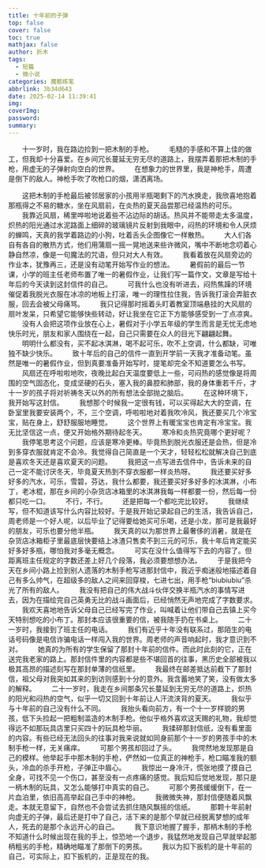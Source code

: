 ```yaml
---
title: 十年前的子弹
top: false
cover: false
toc: true
mathjax: false
author: 折木
tags:
  - 短篇
  - 微小说
categories: 魔都练笔
abbrlink: 3b34d643
date: 2025-02-14 11:39:41
img:
coverImg:
password:
summary:
---
```

　　十一岁时，我在路边捡到一把木制的手枪。
　　毛糙的手感和不算上佳的做工，但我却十分喜爱。在乡间冗长蔓延无穷无尽的道路上，我摆弄着那把木制的手枪，用虚无的子弹射向空白的世界。
　　在想象力的世界里，我是神枪手，周遭是倒下的敌人。神枪手吹了吹枪口的烟，潇洒离场。
<!--more-->
　　这把木制的手枪最后被邻居家的小孩用半瓶喝剩下的汽水换走，我欣喜地抱着那瓶得之不易的糖水，坐在风扇前，在炎热的夏天品尝那已经温热的可乐。
　　我靠近风扇，稀里哗啦地说着些不沾边际的胡话。热风并不能带走太多温度，炽热的阳光通过水泥路面上细碎的玻璃镜片反射到我眼中，闷热的环境和令人厌烦的蝉鸣，天真的我学着路边的小狗，吐着舌头企图像它一样散热。
　　大人们各自有各自的散热方式，他们用蒲扇一摇一晃地送来些许微风，嘴中不断地念叨着心静自然凉，像是一句魔法的咒语，但只对大人有效。
　　我看着放在风扇旁边的作业本，犹豫再三，还是没有动笔开始写作业的想法。
　　暑假前的最后一节课，小学的班主任老师布置了唯一的暑假作业，让我们写一篇作文，文章是写给十年后的今天读到这封信件的自己。
　　可我什么也没有听进去，闷热焦躁的环境催促着我脱光衣服在冰凉的地板上打滚，唯一的理性拉住我，告诉我打滚会弄脏衣服，回去会被父母痛骂。
　　我只记得那时摇着头盯着教室顶端悬挂的大风扇的扇叶发呆，只希望它能够快些转动，好让我坐在它正下方能够感受到一丁点凉爽。
　　没有人会把这项作业放在心上，暑假对于小学五年级的学生而言是无忧无虑地快乐时光，朋友和家人围绕在一起，自己只需要在众人的目光下翩翩起舞。
　　明明什么都没有，买不起冰淇淋，喝不起可乐，吹不上空调，什么都缺，可唯独不缺少快乐。
　　致十年后的自己的信件一直到开学前一天我才准备动笔。虽然是唯一的暑假作业，但到真要准备开始写时，提笔却完全不知道要怎么书写。
　　风扇还在呼啦啦地吹，夜晚比起白天温度要低上一些，可闷热的感觉像是将周围的空气固态化，变成坚硬的石头，塞入我的鼻腔和肺部，我的身体重若千斤，才十一岁的孩子将对祈祷冬天以外的所有想法全部抛之脑后。
　　在这种环境下，我开始写这封信。
　　我想那个时候我一定很有钱，可以买得起大大的空调，在卧室里我要安装两个，不，三个空调，呼啦啦地对着我吹冷风，我还要买几个冷宝宝，贴在身上，舒舒服服地睡觉。
　　这个世界上有暖宝宝也肯定有冷宝宝。我无比坚信这一点，便又开始格外期待起冬天。
　　寒冷和炎热究竟哪个更好呢？
　　我停笔思考这个问题，应该是寒冷更棒。毕竟热到脱光衣服还是会热，但是冷到多穿衣服就肯定不会冷。我觉得自己简直是一个天才，轻轻松松就解决自己到底是喜欢冬天还是喜欢夏天的问题。
　　我把这一点写进去信件中，告诉未来的自己一定不能讨厌冬天，毕竟夏天热到不穿衣服都一样炎热呀。
　　我还要买好多好多的汽水，可乐，雪碧，芬达，我什么都要，我还要买好多好多的冰淇淋，小布丁，老冰棍，那在乡间的小杂货店冰箱里的冰淇淋我每一样都要一份，然后每一份都只吃一口。
　　不行，不行。
　　还是把每一个都吃完比较好。
　　我继续写，但不知道该写什么内容比较好。于是我开始记录起自己的生活，我告诉自己，周老师是一个好人呢，以后毕业了记得要给她买可乐喝，还是小龙，那可是我最好的朋友，可乐也要分他半瓶。
　　我天真的以为那世界上最奢侈的消暑，就是在杂货店冰箱柜子里最底层快要结上冰渣只售卖不到三元的可乐，我十年后肯定能买好多好多瓶，哪怕我对多毫无概念。
　　可实在没什么值得写下去的内容了。但距离班主任规定的字数还差上好几个段落，我必须要想想办法。
　　于是我把今天在乡间小路上捡到别人遗落的木制手枪写进那封信中，我近乎痴迷般地描述着自己有多么帅气，在超级多的敌人之间来回穿梭，七进七出，用手枪“biubiubiu”杀光了所有的敌人。
　　我没有把自己的伟大战斗伙伴交换半瓶汽水的事情写进去，因为在描绘完自己英勇无比的战斗画面后，已经悄然无声地完成了字数要求。
　　我欢天喜地地告诉父母自己已经写完了作业，叫喊着让他们带自己去镇上买今天特别想吃的小布丁。那封本应该很重要的信，被我随手扔在书桌上。
　　二十一岁时，我接到了班主任的电话。
　　我们有近乎十年没有联系过，那陌生的电话号码像是电信诈骗电话一样闯入我的世界。周老师的声音响起时，我才意识到不对。
　　她真的为所有的学生保留了那封十年前的信件。而此时此刻的它，正在送完我老家的路上。那封信件里的内容都是些不堪回首的往事，黑历史全部被我以极其高昂的描述刻写在那封单薄的信纸里。
　　我最终在邮差抵达前截下了那封信，祖父母对我突如其来的到访则感到十分的意外。我含蓄地笑了笑，没有做太多的解释。
　　二十一岁时，我走在乡间那条冗长蔓延到无穷无尽的道路上，炽热的阳光和闷热的空气，似乎一切又回到十年前让人汗流浃背的夏天。
　　我似乎与十年前的自己没有什么不同。
　　我抬头看向前方，有一个十一岁样貌的男孩，低下头捡起一把粗制滥造的木制手枪。他似乎格外喜欢这天赐的礼物，我却觉得远不如那玩具店里只买四十的玩具枪华丽。
　　我揉碎那封信纸，没有看里面的内容。有些已经无法回头的往事对我来说就如同身前那个十一岁的男孩手中的木制手枪一样，无关痛痒。
　　可那个男孩却回过了头。
　　我愕然地发现那是自己的模样。他举起手中那木制的手枪，俨然如一位真正的神枪手，枪口瞄准我的额头，冷血的杀手开枪，子弹正中眉心。
　　我惊出一身冷汗，慌张地摸了摸自己全身，可找不见一个伤口，甚至没有一点疼痛的感觉。我后知后觉地发现，那只是一柄木制的玩具，又怎么能够打中真实的自己。
　　可那个男孩缓缓倒下，在一片血泊里，依旧高高举起自己手中的神枪。
　　我微微失神，那封信便随着风飘走。本就无意留下，自然也不会尝试去抓住随风飘摇的信纸。
　　那颗十年前射向虚无的子弹，最后还是打中了自己，活下来的是那个早就已经脱离梦想的成年人，死去的是那个永远开心的自己。
　　我下意识地握了握手，那柄木制的手枪不知道什么时候出现在我的手上，惊恐地一个退步，我猛然地发现自己早就举起那柄粗劣的手枪，精确地瞄准了那倒下的男孩。
　　我以为扣下扳机的是十年前的自己，可实际上，扣下扳机的，正是现在的我。
